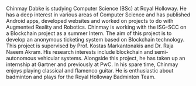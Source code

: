 Chinmay Dabke is studying Computer Science (BSc) at Royal Holloway. He has a deep interest in various areas of Computer Science and has published Android apps, developed websites and worked on projects to do with Augmented Reality and Robotics. Chinmay is working with the ISG-SCC on a Blockchain project as a summer Intern. The aim of this project is to develop an anonymous ticketing system based on Blockchain technology. This project is supervised by Prof. Kostas Markantonakis and Dr. Raja Naeem Akram. His research interests include blockchain and semi-autonomous vehicular systems. Alongside this project, he has taken up an internship at Gartner and previously at PwC. In his spare time, Chinmay enjoys playing classical and flamenco guitar. He is enthusiastic about badminton and plays for the Royal Holloway Badminton Team.